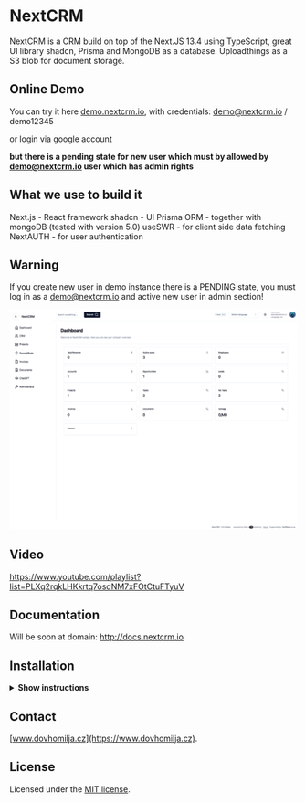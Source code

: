 # NextCRM

NextCRM is a CRM build on top of the Next.JS 13.4 using TypeScript, great UI library shadcn, Prisma and MongoDB as a database. Uploadthings as a S3 blob for document storage.

## Online Demo

You can try it here [demo.nextcrm.io](https://demo.nextcrm.io), with credentials: demo@nextcrm.io / demo12345

or login via google account

**but there is a pending state for new user which must by allowed by demo@nextcrm.io user which has admin rights**

## What we use to build it

Next.js - React framework
shadcn - UI
Prisma ORM - together with mongoDB (tested with version 5.0)
useSWR - for client side data fetching
NextAUTH - for user authentication

## Warning

If you create new user in demo instance there is a PENDING state, you must log in as a demo@nextcrm.io and active new user in admin section!

![hero](/public/og.png)

## Video
https://www.youtube.com/playlist?list=PLXq2rqkLHKkrtq7osdNM7xFOtCtuFTyuV





## Documentation

Will be soon at domain: http://docs.nextcrm.io

## Installation

<details><summary><b>Show instructions</b></summary>

1. Install the preset:

   ```sh
   npm install
   ```

2. .env + .env.local - Change .env.example to .env and .env.local.example to .env.local

**.env**

> > - You will need mongodb URI string for Prisma ORM

**.env.local**

> > - NextAUTH - for auth
> > - uploadthings - for storing files
> > - rossum - for invoice data exporting
> > - openAI - for automatic Project management assistant
> > - SMPT and IMAP for emails

3. Init Prisma

   ```sh
    npx prisma generate
    npx prisma db push
   ```

4. Run app on local

   ```sh
   npm run dev
   ```

</details>

## Contact

[www.dovhomilja.cz](https://www.dovhomilja.cz).

## License

Licensed under the [MIT license](https://github.com/pdovhomilja/nextcrm-app/blob/main/LICENSE.md).
